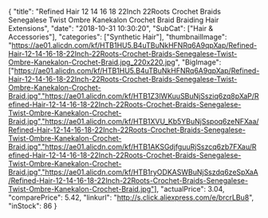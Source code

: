 {
	"title": "Refined Hair 12 14 16 18 22Inch 22Roots Crochet Braids Senegalese Twist Ombre Kanekalon Crochet Braid Braiding Hair Extensions",
	"date": "2018-10-31 10:30:20",
	"SubCat": ["Hair & Accessories"],
	"categories": ["Synthetic Hair"],
	"thumbnailImage": "https://ae01.alicdn.com/kf/HTB1HU5.B4uTBuNkHFNRq6A9qpXap/Refined-Hair-12-14-16-18-22Inch-22Roots-Crochet-Braids-Senegalese-Twist-Ombre-Kanekalon-Crochet-Braid.jpg_220x220.jpg",
	"BigImage": ["https://ae01.alicdn.com/kf/HTB1HU5.B4uTBuNkHFNRq6A9qpXap/Refined-Hair-12-14-16-18-22Inch-22Roots-Crochet-Braids-Senegalese-Twist-Ombre-Kanekalon-Crochet-Braid.jpg","https://ae01.alicdn.com/kf/HTB1Z3lWKuuSBuNjSsziq6zq8pXaP/Refined-Hair-12-14-16-18-22Inch-22Roots-Crochet-Braids-Senegalese-Twist-Ombre-Kanekalon-Crochet-Braid.jpg","https://ae01.alicdn.com/kf/HTB1XVU_Kb5YBuNjSspoq6zeNFXaa/Refined-Hair-12-14-16-18-22Inch-22Roots-Crochet-Braids-Senegalese-Twist-Ombre-Kanekalon-Crochet-Braid.jpg","https://ae01.alicdn.com/kf/HTB1AKSGdjfguuRjSszcq6zb7FXau/Refined-Hair-12-14-16-18-22Inch-22Roots-Crochet-Braids-Senegalese-Twist-Ombre-Kanekalon-Crochet-Braid.jpg","https://ae01.alicdn.com/kf/HTB1ryODKASWBuNjSszdq6zeSpXaA/Refined-Hair-12-14-16-18-22Inch-22Roots-Crochet-Braids-Senegalese-Twist-Ombre-Kanekalon-Crochet-Braid.jpg"],
	"actualPrice": 3.04,
	"comparePrice": 5.42,
	"linkurl": "http://s.click.aliexpress.com/e/brcrLBu8",
	"inStock": 86
}

